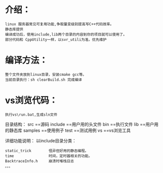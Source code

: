# 介绍：
	linux 服务器常见可复用功能,争取量变级别提高写C++代码效率。
	静态库提供
	编译成功后，使用include,lib两个目录的内容到你的项目就可以使用了。
	部分代码和 CppUtility一样，以svr_utili为准。优先维护
	
# 编译方法：
	整个文件夹放到linux目录，安装cmake gcc等。
	当前目录执行：sh clearBuild.sh 完成编译

# vs浏览代码：
	执行vs\run.bat,生成sln文件


目录结构：
	src						 ==源码
	include		             ==用户用的头文件
	bin		             	 ==执行文件
	lib                      ==用户用的静态库
	samples					 ==使用例子
	test					 ==测试用例
	vs                       ==vs浏览工具
	
	
	
详细功能说明：
	以include目录分类：
	
	static_trick		怪异但好用的静态编程。
	time				时间，定时器相关的功能。
	BacktraceInfo.h		崩溃时堆栈日志
	。。。




